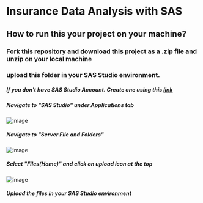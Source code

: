 # Insurance Data Analysis with SAS 


## How to run this your project on your machine?
### Fork this repository and download this project as a .zip file and unzip on your local machine

### upload this folder in your SAS Studio environment.
##### If you don't have SAS Studio Account. Create one using this [link](https://welcome.oda.sas.com/login)

##### Navigate to "SAS Studio" under Applications tab
![image](https://user-images.githubusercontent.com/45884696/149748066-1b66326c-6877-450f-b1cc-4e11b72ad0a0.png)

##### Navigate to "Server File and Folders"
![image](https://user-images.githubusercontent.com/45884696/149748554-ea92b5cd-1691-484d-a158-9bd250923208.png)

##### Select "Files(Home)" and click on upload icon at the top
![image](https://user-images.githubusercontent.com/45884696/149748943-08965383-e5a2-4931-85c3-fbe7923dc159.png)

##### Upload the files in your SAS Studio environment
